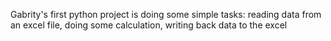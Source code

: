 Gabrity's first python project is doing some simple tasks: reading data from an excel file, doing some calculation, writing back data to the excel
